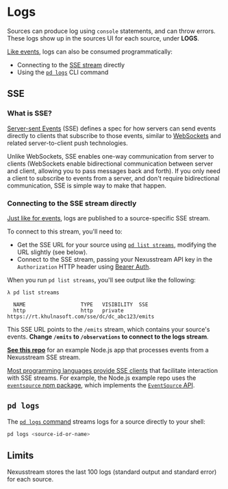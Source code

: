 # Logs

Sources can produce log using `console` statements, and can throw errors. These logs show up in the sources UI for each source, under **LOGS**. 

[Like events](/sources/), logs can also be consumed programmatically:

- Connecting to the [SSE stream](/api/sse/) directly
- Using the [`pd logs`](#pd-logs) CLI command

## SSE

### What is SSE?

[Server-sent Events](https://developer.mozilla.org/en-US/docs/Web/API/Server-sent_events) (SSE) defines a spec for how servers can send events directly to clients that subscribe to those events, similar to [WebSockets](https://developer.mozilla.org/en-US/docs/Web/API/WebSockets_API) and related server-to-client push technologies.

Unlike WebSockets, SSE enables one-way communication from server to clients (WebSockets enable bidirectional communication between server and client, allowing you to pass messages back and forth). If you only need a client to subscribe to events from a server, and don't require bidirectional communication, SSE is simple way to make that happen.

### Connecting to the SSE stream directly

[Just like for events](/sources/), logs are published to a source-specific SSE stream.

To connect to this stream, you'll need to:

- Get the SSE URL for your source using [`pd list streams`](/cli/reference/#pd-list), modifying the URL slightly (see below).
- Connect to the SSE stream, passing your Nexusstream API key in the `Authorization` HTTP header using [Bearer Auth](/api/auth/#authorizing-api-requests).

When you run `pd list streams`, you'll see output like the following:

```
λ pd list streams

  NAME                  TYPE   VISIBILITY  SSE
  http                  http   private     https://rt.khulnasoft.com/sse/dc/dc_abc123/emits
```

This SSE URL points to the `/emits` stream, which contains your source's events. **Change `/emits` to `/observations` to connect to the logs stream**.

[**See this repo**](https://github.com/KhulnaSoft/node-sse-example) for an example Node.js app that processes events from a Nexusstream SSE stream.

[Most programming languages provide SSE clients](https://en.wikipedia.org/wiki/Server-sent_events#Libraries) that facilitate interaction with SSE streams. For example, the Node.js example repo uses the [`eventsource` npm package](https://www.npmjs.com/package/eventsource), which implements the [`EventSource` API](https://html.spec.whatwg.org/multipage/server-sent-events.html#server-sent-events).

## `pd logs`

The [`pd logs` command](/cli/reference/#pd-logs) streams logs for a source directly to your shell:

```bash
pd logs <source-id-or-name>
```

## Limits

Nexusstream stores the last 100 logs (standard output and standard error) for each source.

<Footer />
